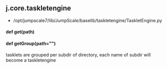 ## j.core.taskletengine

- /opt/jumpscale7/lib/JumpScale/baselib/taskletengine/TaskletEngine.py

#### def get(path) 

#### def getGroup(path="") 

tasklets are grouped per subdir of directory, each name of subdir will become a taskletengine

